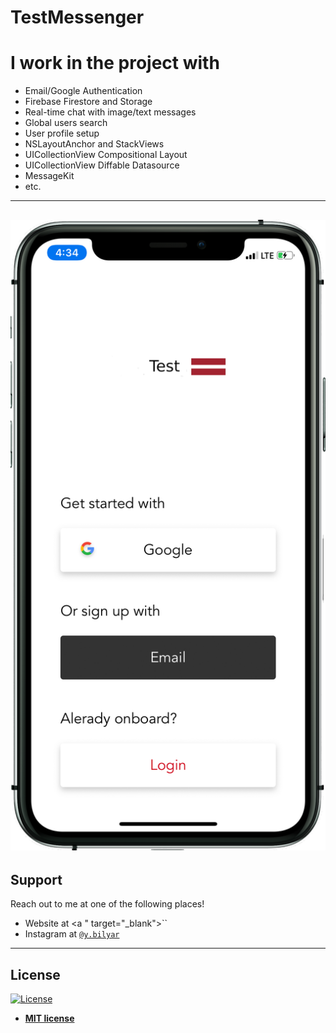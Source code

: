 # TestMessenger




# I work in the project with




- Email/Google Authentication
- Firebase Firestore and Storage
- Real-time chat with image/text messages
- Global users search
- User profile setup
- NSLayoutAnchor and StackViews
- UICollectionView Compositional Layout
- UICollectionView Diffable Datasource
- MessageKit
- etc.





---
![alt text](https://github.com/ybilyar/TestMessenger/blob/master/Apple%20iPhone%2011%20Pro(ChatTest).png)
---

## Support

Reach out to me at one of the following places!

- Website at <a " target="_blank">``</a>
- Instagram at <a href="https://www.instagram.com/y.bilyar/" target="_blank">`@y.bilyar`</a>


---



## License

[![License](http://img.shields.io/:license-mit-blue.svg?style=flat-square)](http://badges.mit-license.org)

- **[MIT license](http://opensource.org/licenses/mit-license.php)**

